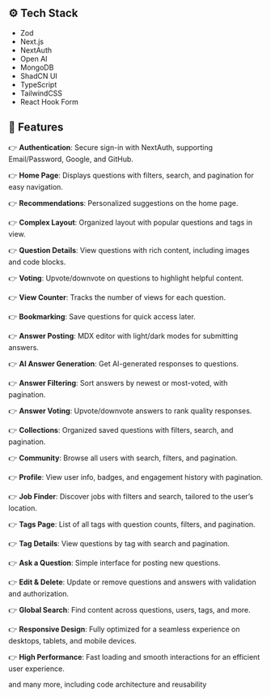 ## <a name="tech-stack">⚙️ Tech Stack</a>

- Zod
- Next.js
- NextAuth
- Open AI
- MongoDB
- ShadCN UI
- TypeScript
- TailwindCSS
- React Hook Form

## <a name="features">🔋 Features</a>

👉 **Authentication**: Secure sign-in with NextAuth, supporting Email/Password, Google, and GitHub.  

👉 **Home Page**: Displays questions with filters, search, and pagination for easy navigation.  

👉 **Recommendations**: Personalized suggestions on the home page.  

👉 **Complex Layout**: Organized layout with popular questions and tags in view.  

👉 **Question Details**: View questions with rich content, including images and code blocks.  

👉 **Voting**: Upvote/downvote on questions to highlight helpful content.  

👉 **View Counter**: Tracks the number of views for each question.  

👉 **Bookmarking**: Save questions for quick access later.  

👉 **Answer Posting**: MDX editor with light/dark modes for submitting answers.  

👉 **AI Answer Generation**: Get AI-generated responses to questions.  

👉 **Answer Filtering**: Sort answers by newest or most-voted, with pagination.  

👉 **Answer Voting**: Upvote/downvote answers to rank quality responses.  

👉 **Collections**: Organized saved questions with filters, search, and pagination.  

👉 **Community**: Browse all users with search, filters, and pagination.  

👉 **Profile**: View user info, badges, and engagement history with pagination.  

👉 **Job Finder**: Discover jobs with filters and search, tailored to the user’s location.  

👉 **Tags Page**: List of all tags with question counts, filters, and pagination.  

👉 **Tag Details**: View questions by tag with search and pagination.  

👉 **Ask a Question**: Simple interface for posting new questions.  

👉 **Edit & Delete**: Update or remove questions and answers with validation and authorization.  

👉 **Global Search**: Find content across questions, users, tags, and more.

👉 **Responsive Design**: Fully optimized for a seamless experience on desktops, tablets, and mobile devices.  

👉 **High Performance**: Fast loading and smooth interactions for an efficient user experience.

and many more, including code architecture and reusability 